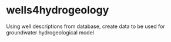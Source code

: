 # wells4hydrogeology
Using well descriptions from database, create data to be used for groundwater hydrogeological model
